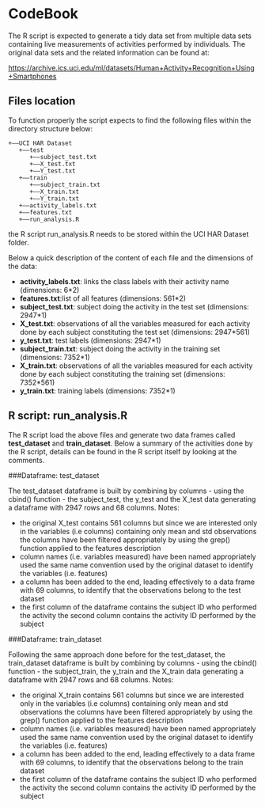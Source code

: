 # CodeBook

The R script is expected to generate a tidy data set from multiple data sets containing live measurements of activities performed by individuals. The original data sets and the related information can be found at:

https://archive.ics.uci.edu/ml/datasets/Human+Activity+Recognition+Using+Smartphones


## Files location

To function properly the script expects to find the following files within the directory structure below:

```
+——UCI HAR Dataset
   +——test
      +——subject_test.txt
      +——X_test.txt
      +——Y_test.txt
   +——train
      +——subject_train.txt
      +——X_train.txt
      +——Y_train.txt  
   +——activity_labels.txt
   +——features.txt
   +——run_analysis.R 
```

the R script run_analysis.R needs to be stored within the UCI HAR Dataset folder. 

Below a quick description of the content of each file and the dimensions of the data:

* **activity_labels.txt**: links the class labels with their activity name (dimensions: 6*2)
* **features.txt**:list of all features (dimensions: 561*2)
* **subject_test.txt**: subject doing the activity in the test set (dimensions: 2947*1)
* **X_test.txt**: observations of all the variables measured for each activity done by each subject constituting the test set (dimensions: 2947*561)
* **y_test.txt**: test labels (dimensions: 2947*1)
* **subject_train.txt**: subject doing the activity in the training set (dimensions: 7352*1)
* **X_train.txt**: observations of all the variables measured for each activity done by each subject constituting the training set (dimensions: 7352*561)
* **y_train.txt**: training labels (dimensions: 7352*1)

## R script: run_analysis.R

The R script load the above files and generate two data frames called **test_dataset** and  **train_dataset**. Below a summary of the activities done by the R script, details can be found in the R script itself by looking at the comments.

###Dataframe: test_dataset

The test_dataset dataframe is built by combining by columns - using the cbind() function - the subject_test, the y_test and the X_test data generating a dataframe with 2947 rows and 68 columns. Notes:
* the original X_test contains 561 columns but since we are interested only in the variables (i.e columns) containing only mean and std observations the columns have been filtered appropriately by using the grep() function applied to the features description
* column names (i.e. variables measured) have been named appropriately used the same name convention used by the original dataset to identify the variables (i.e. features)
* a column has been added to the end, leading effectively to a data frame with 69 columns, to identify that the observations belong to the test dataset
* the first column of the dataframe contains the subject ID who performed the activity the second column contains the activity ID performed by the subject 

###Dataframe: train_dataset

Following the same approach done before for the test_dataset, the train_dataset dataframe is built by combining by columns - using the cbind() function - the subject_train, the y_train and the X_train data generating a dataframe with 2947 rows and 68 columns. Notes:
* the original X_train contains 561 columns but since we are interested only in the variables (i.e columns) containing only mean and std observations the columns have been filtered appropriately by using the grep() function applied to the features description
* column names (i.e. variables measured) have been named appropriately used the same name convention used by the original dataset to identify the variables (i.e. features)
* a column has been added to the end, leading effectively to a data frame with 69 columns, to identify that the observations belong to the train dataset
* the first column of the dataframe contains the subject ID who performed the activity the second column contains the activity ID performed by the subject 

